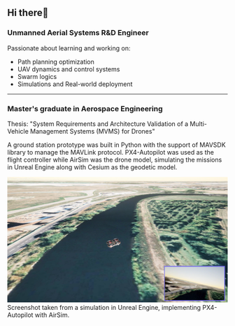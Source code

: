 ## Hi there👋


### Unmanned Aerial Systems R&D Engineer
Passionate about learning and working on:
- Path planning optimization
- UAV dynamics and control systems
- Swarm logics
- Simulations and Real-world deployment

-----------------------------------------------------------------

### Master's graduate in Aerospace Engineering
Thesis: "System Requirements and Architecture Validation of
a Multi-Vehicle Management Systems (MVMS) for Drones"  
  
A ground station prototype was built in Python with the support of MAVSDK library
to manage the MAVLink protocol. PX4-Autopilot was used as the flight controller while
AirSim was the drone model, simulating the missions in Unreal Engine along with Cesium as the
geodetic model.

![AirSim-PX4 Simulation in Unreal](ScreenshotSIM2.png "AirSim-PX4 Simulation in Unreal")
Screenshot taken from a simulation in Unreal Engine, implementing PX4-Autopilot with AirSim.
<!--

Here are some ideas to get you started:

- 🌱 I’m currently learning ...
- 🤔 I’m looking for help with ...
- 📫 How to reach me: ...

-->
